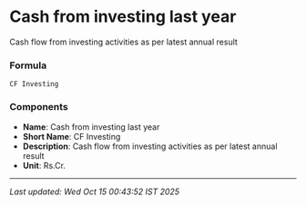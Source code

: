 # Cash from investing last year
Cash flow from investing activities as per latest annual result

### Formula
```text
CF Investing
```


### Components
- **Name**: Cash from investing last year
- **Short Name**: CF Investing
- **Description**: Cash flow from investing activities as per latest annual result
- **Unit**: Rs.Cr.

---
*Last updated: Wed Oct 15 00:43:52 IST 2025*
